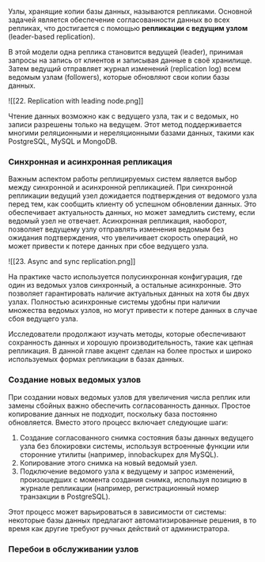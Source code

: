 Узлы, хранящие копии базы данных, называются репликами. Основной задачей является обеспечение согласованности данных во всех репликах, что достигается с помощью **репликации с ведущим узлом** (leader-based replication).

В этой модели одна реплика становится ведущей (leader), принимая запросы на запись от клиентов и записывая данные в своё хранилище. Затем ведущий отправляет журнал изменений (replication log) всем ведомым узлам (followers), которые обновляют свои копии базы данных.

![[22. Replication with leading node.png]]

Чтение данных возможно как с ведущего узла, так и с ведомых, но записи разрешены только на ведущем. Этот метод поддерживается многими реляционными и нереляционными базами данных, такими как PostgreSQL, MySQL и MongoDB.

### Синхронная и асинхронная репликация

Важным аспектом работы реплицируемых систем является выбор между синхронной и асинхронной репликацией. При синхронной репликации ведущий узел дожидается подтверждения от ведомого узла перед тем, как сообщить клиенту об успешном обновлении данных. Это обеспечивает актуальность данных, но может замедлить систему, если ведомый узел не отвечает. Асинхронная репликация, наоборот, позволяет ведущему узлу отправлять изменения ведомым без ожидания подтверждения, что увеличивает скорость операций, но может привести к потере данных при сбое ведущего узла.

![[23. Async and sync replication.png]]

На практике часто используется полусинхронная конфигурация, где один из ведомых узлов синхронный, а остальные асинхронные. Это позволяет гарантировать наличие актуальных данных на хотя бы двух узлах. Полностью асинхронные системы удобны при наличии множества ведомых узлов, но могут привести к потере данных в случае сбоя ведущего узла.

Исследователи продолжают изучать методы, которые обеспечивают сохранность данных и хорошую производительность, такие как цепная репликация. В данной главе акцент сделан на более простых и широко используемых формах репликации в базах данных.

### Создание новых ведомых узлов

При создании новых ведомых узлов для увеличения числа реплик или замены сбойных важно обеспечить согласованность данных. Простое копирование данных не подходит, поскольку база постоянно обновляется. Вместо этого процесс включает следующие шаги:

1. Создание согласованного снимка состояния базы данных ведущего узла без блокировки системы, используя встроенные функции или сторонние утилиты (например, innobackupex для MySQL).
2. Копирование этого снимка на новый ведомый узел.
3. Подключение ведомого узла к ведущему и запрос изменений, произошедших с момента создания снимка, используя позицию в журнале репликации (например, регистрационный номер транзакции в PostgreSQL).

Этот процесс может варьироваться в зависимости от системы: некоторые базы данных предлагают автоматизированные решения, в то время как другие требуют ручных действий от администратора.
### Перебои в обслуживании узлов

